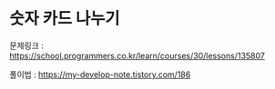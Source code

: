 # 숫자 카드 나누기

문제링크 : https://school.programmers.co.kr/learn/courses/30/lessons/135807

풀이법 : https://my-develop-note.tistory.com/186